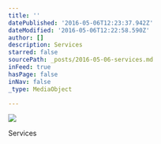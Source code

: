 ```yaml
---
title: ''
datePublished: '2016-05-06T12:23:37.942Z'
dateModified: '2016-05-06T12:22:58.590Z'
author: []
description: Services
starred: false
sourcePath: _posts/2016-05-06-services.md
inFeed: true
hasPage: false
inNav: false
_type: MediaObject

---
```

![](https://the-grid-user-content.s3-us-west-2.amazonaws.com/c44a42af-f461-48e3-b616-c2b91bc04f45.jpg)

Services